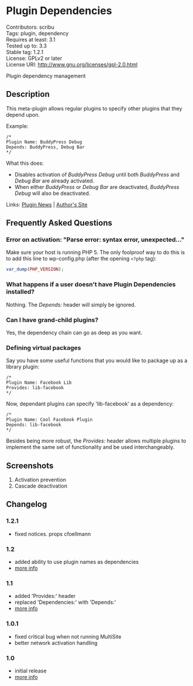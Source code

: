 # Plugin Dependencies 
Contributors: scribu  
Tags: plugin, dependency  
Requires at least: 3.1  
Tested up to: 3.3  
Stable tag: 1.2.1  
License: GPLv2 or later  
License URI: http://www.gnu.org/licenses/gpl-2.0.html

Plugin dependency management

## Description 

This meta-plugin allows regular plugins to specify other plugins that they depend upon.

Example:

```
/*
Plugin Name: BuddyPress Debug
Depends: BuddyPress, Debug Bar
*/
```

What this does:

* Disables activation of *BuddyPress Debug* until both *BuddyPress* and *Debug Bar* are already activated.
* When either *BuddyPress* or *Debug Bar* are deactivated, *BuddyPress Debug* will also be deactivated.

Links: [Plugin News](http://scribu.net/wordpress/plugin-dependencies) | [Author's Site](http://scribu.net)

## Frequently Asked Questions 

### Error on activation: "Parse error: syntax error, unexpected..." 

Make sure your host is running PHP 5. The only foolproof way to do this is to add this line to wp-config.php (after the opening `<?php` tag):

```php
var_dump(PHP_VERSION);
```

### What happens if a user doesn't have Plugin Dependencies installed? 

Nothing. The *Depends:* header will simply be ignored.

### Can I have grand-child plugins? 

Yes, the dependency chain can go as deep as you want.

### Defining virtual packages 

Say you have some useful functions that you would like to package up as a library plugin:

```
/*
Plugin Name: Facebook Lib
Provides: lib-facebook
*/
```

Now, dependant plugins can specify 'lib-facebook' as a dependency:

```
/*
Plugin Name: Cool Facebook Plugin
Depends: lib-facebook
*/
```

Besides being more robust, the *Provides:* header allows multiple plugins to implement the same set of functionality and be used interchangeably.

## Screenshots 

1. Activation prevention
2. Cascade deactivation

## Changelog 

### 1.2.1 
* fixed notices. props cfoellmann

### 1.2 
* added ability to use plugin names as dependencies
* [more info](http://scribu.net/wordpress/plugin-dependencies/pd-1-2.html)

### 1.1 
* added 'Provides:' header
* replaced 'Dependencies:' with 'Depends:'
* [more info](http://scribu.net/wordpress/plugin-dependencies/pd-1-1.html)

### 1.0.1 
* fixed critical bug when not running MultiSite
* better network activation handling

### 1.0 
* initial release
* [more info](http://scribu.net/wordpress/plugin-dependencies/pd-1-0.html)

